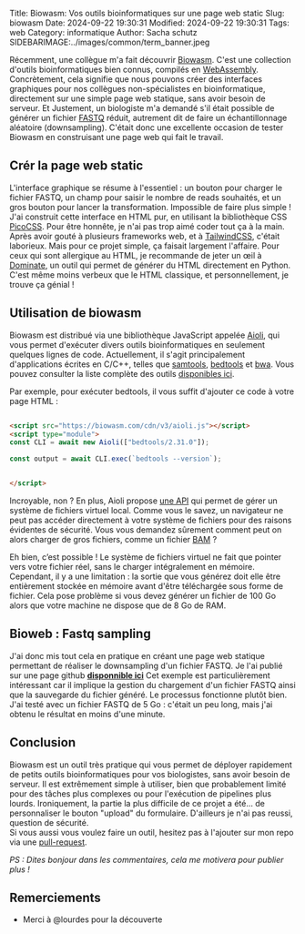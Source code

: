 Title: Biowasm: Vos outils bioinformatiques sur une page web static
Slug: biowasm
Date: 2024-09-22 19:30:31
Modified: 2024-09-22 19:30:31
Tags: web
Category: informatique
Author: Sacha schutz
SIDEBARIMAGE:../images/common/term_banner.jpeg


Récemment, une collègue m'a fait découvrir [Biowasm](https://biowasm.com/). C'est une collection d'outils bioinformatiques bien connus, compilés en [WebAssembly](https://fr.wikipedia.org/wiki/WebAssembly). Concrètement, cela signifie que nous pouvons créer des interfaces graphiques pour nos collègues non-spécialistes en bioinformatique, directement sur une simple page web statique, sans avoir besoin de serveur. Et Justement, un biologiste m'a demandé s'il était possible de générer un fichier [FASTQ](https://fr.wikipedia.org/wiki/FASTQ) réduit, autrement dit de faire un échantillonnage aléatoire (downsampling). C'était donc une excellente occasion de tester Biowasm en construisant une page web qui fait le travail.

## Crér la page web static 

L'interface graphique se résume à l'essentiel : un bouton pour charger le fichier FASTQ, un champ pour saisir le nombre de reads souhaités, et un gros bouton pour lancer la transformation. Impossible de faire plus simple !
J'ai construit cette interface en HTML pur, en utilisant la bibliothèque CSS [PicoCSS](https://picocss.com/). Pour être honnête, je n'ai pas trop aimé coder tout ça à la main. Après avoir gouté à plusieurs frameworks web, et à [TailwindCSS](https://tailwindcss.com/), c'était laborieux. Mais pour ce projet simple, ça faisait largement l'affaire.
Pour ceux qui sont allergique au HTML, je recommande de jeter un œil à [Dominate](https://github.com/Knio/dominate), un outil qui permet de générer du HTML directement en Python. C'est même moins verbeux que le HTML classique, et personnellement, je trouve ça génial !

## Utilisation de biowasm 

Biowasm est distribué via une bibliothèque JavaScript appelée [Aioli](https://github.com/biowasm/aioli), qui vous permet d'exécuter divers outils bioinformatiques en seulement quelques lignes de code. Actuellement, il s'agit principalement d'applications écrites en C/C++, telles que [samtools](http://www.htslib.org/), [bedtools](https://bedtools.readthedocs.io/en/latest/) et [bwa](https://github.com/lh3/bwa). Vous pouvez consulter la liste complète des outils [disponibles ici](https://biowasm.com/cdn/v3/).

Par exemple, pour exécuter bedtools, il vous suffit d'ajouter ce code à votre page HTML :

```html 

<script src="https://biowasm.com/cdn/v3/aioli.js"></script>
<script type="module">
const CLI = await new Aioli(["bedtools/2.31.0"]);

const output = await CLI.exec(`bedtools --version`);


</script>

```

Incroyable, non ? En plus, Aioli propose [une API](https://biowasm.com/documentation/) qui permet de gérer un système de fichiers virtuel local. Comme vous le savez, un navigateur ne peut pas accéder directement à votre système de fichiers pour des raisons évidentes de sécurité. Vous vous demandez sûrement comment peut on alors charger de gros fichiers, comme un fichier [BAM](https://fr.wikipedia.org/wiki/Binary_Alignment_Map) ?

Eh bien, c’est possible ! Le système de fichiers virtuel ne fait que pointer vers votre fichier réel, sans le charger intégralement en mémoire. Cependant, il y a une limitation : la sortie que vous générez doit elle être entièrement stockée en mémoire avant d'être téléchargée sous forme de fichier. Cela pose problème si vous devez générer un fichier de 100 Go alors que votre machine ne dispose que de 8 Go de RAM.


## Bioweb : Fastq sampling

J'ai donc mis tout cela en pratique en créant une page web statique permettant de réaliser le downsampling d'un fichier FASTQ. Je l'ai publié sur une page github [**disponnible ici**](https://dridk.github.io/bioweb/sampling_fastq.html) Cet exemple est particulièrement intéressant car il implique la gestion du chargement d'un fichier FASTQ ainsi que la sauvegarde du fichier généré.
Le processus fonctionne plutôt bien. J'ai testé avec un fichier FASTQ de 5 Go : c'était un peu long, mais j'ai obtenu le résultat en moins d'une minute.

## Conclusion 

Biowasm est un outil très pratique qui vous permet de déployer rapidement de petits outils bioinformatiques pour vos biologistes, sans avoir besoin de serveur. Il est extrêmement simple à utiliser, bien que probablement limité pour des tâches plus complexes ou pour l'exécution de pipelines plus lourds.
Ironiquement, la partie la plus difficile de ce projet a été... de personnaliser le bouton "upload" du formulaire. D'ailleurs je n'ai pas reussi, question de sécurité.       
Si vous aussi vous voulez faire un outil, hesitez pas à l'ajouter sur mon repo via une [pull-request](https://docs.github.com/fr/pull-requests/collaborating-with-pull-requests/proposing-changes-to-your-work-with-pull-requests/about-pull-requests).

*PS : Dites bonjour dans les commentaires, cela me motivera pour publier plus  !*


## Remerciements 

- Merci à @lourdes pour la découverte
